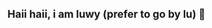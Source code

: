 ## Haii haii, i am luwy (prefer to go by lu) 🎐

<!--
my prns are ALWAYS gender neutral,no exeptionssss!!

x traa innffoo C:

-  Im always located in the JJK & demon slayers section, unless im joining my friends in other sections.
-  My top characters r sanemi & uraume atmm
- I ship sanegiyu and sukume, yes..
- Im a minor, but my humour is quite mature, inform me if ur incomfortable with those types of humour, i have a vareity of humours
- I'm draw or read fics in my free time, im free to make ocs w/ u aswell!! 
- I can be quite judgeful, but hey thats how i am.
- read the damnn strawpage byf!!
- nice to meet yahhh :3


